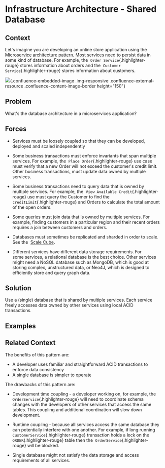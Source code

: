 









Infrastructure Architecture - Shared Database
===========================================


 
Context
-------

Let's imagine you are developing an online store application using the 
[Microservice architecture
pattern](https://microservices.io/patterns/microservices.html).
Most services need to persist data in some kind of database. For
example, the  `Order Service`{.highlighter-rouge} stores information
about orders and the  `Customer Service`{.highlighter-rouge} stores
information about customers.

![](https://microservices.io/i/customersandorders.png){.confluence-embedded-image
.img-responsive .confluence-external-resource
.confluence-content-image-border height="150"}

Problem
-------

What's the database architecture in a microservices application?

Forces
------

-   Services must be loosely coupled so that they can be developed,
    deployed and scaled independently

-   Some business transactions must enforce invariants that span
    multiple services. For example, the 
    `Place Order`{.highlighter-rouge} use case must verify that a new
    Order will not exceed the customer's credit limit. Other business
    transactions, must update data owned by multiple services.

-   Some business transactions need to query data that is owned by
    multiple services. For example, the 
    `View Available Credit`{.highlighter-rouge} use must query the
    Customer to find the  `creditLimit`{.highlighter-rouge} and Orders
    to calculate the total amount of the open orders.

-   Some queries must join data that is owned by multiple services. For
    example, finding customers in a particular region and their recent
    orders requires a join between customers and orders.

-   Databases must sometimes be replicated and sharded in order to
    scale. See the  [Scale
    Cube](https://microservices.io/articles/scalecube.html).

-   Different services have different data storage requirements. For
    some services, a relational database is the best choice. Other
    services might need a NoSQL database such as MongoDB, which is good
    at storing complex, unstructured data, or Neo4J, which is designed
    to efficiently store and query graph data.

Solution
--------

Use a (single) database that is shared by multiple services. Each
service freely accesses data owned by other services using local ACID
transactions.

Examples
--------

Related Context
---------------

The benefits of this pattern are:

-   A developer uses familiar and straightforward ACID transactions to
    enforce data consistency
-   A single database is simpler to operate

The drawbacks of this pattern are:

-   Development time coupling - a developer working on, for example,
    the  `OrderService`{.highlighter-rouge} will need to coordinate
    schema changes with the developers of other services that access the
    same tables. This coupling and additional coordination will slow
    down development.

-   Runtime coupling - because all services access the same database
    they can potentially interfere with one another. For example, if
    long running  `CustomerService`{.highlighter-rouge} transaction
    holds a lock on the  `ORDER`{.highlighter-rouge} table then the 
    `OrderService`{.highlighter-rouge} will be blocked.

-   Single database might not satisfy the data storage and access
    requirements of all services.



 



